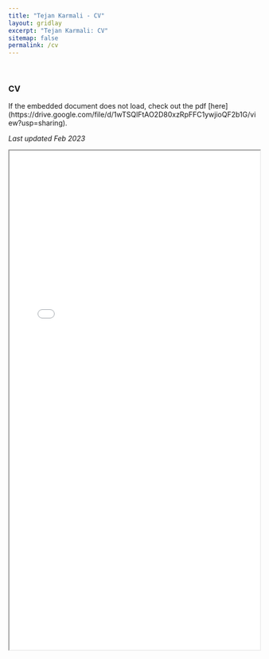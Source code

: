 ```yaml
---
title: "Tejan Karmali - CV"
layout: gridlay
excerpt: "Tejan Karmali: CV"
sitemap: false
permalink: /cv
---
```


<p>&nbsp;</p>

<h3>CV</h3>

<p>If the embedded document does not load, check out the pdf [here](https://drive.google.com/file/d/1wTSQlFtAO2D80xzRpFFC1ywjioQF2b1G/view?usp=sharing).</p>

<section id="cvpdf">
<p><i>Last updated Feb 2023</i></p>
<iframe src= "{{ site.url }}{{ site.baseurl }}/files/TejanKarmaliCV.pdf" width= "100%" height= "1000"> </iframe>
</section>